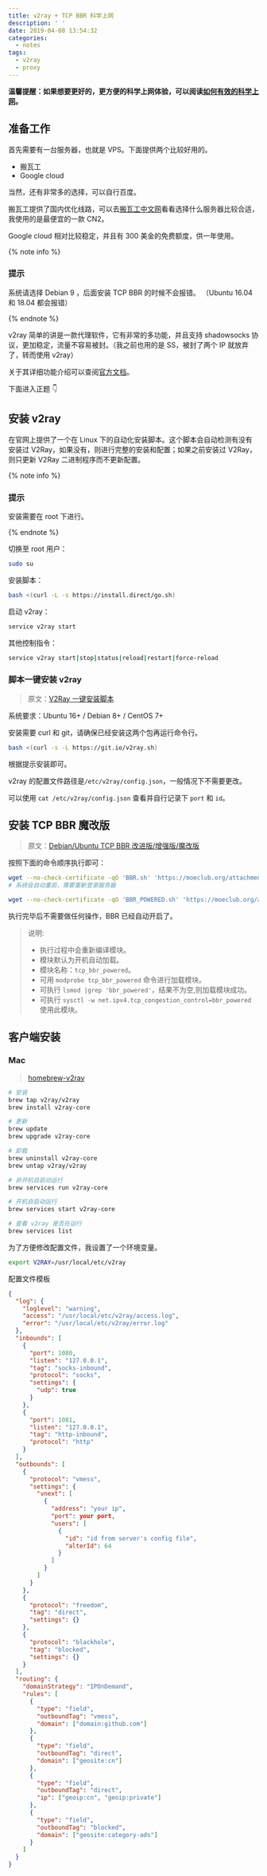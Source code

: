 ```yaml
---
title: v2ray + TCP BBR 科学上网
description: ' '
date: 2019-04-08 13:54:32
categories:
  - notes
tags:
  - v2ray
  - proxy
---
```


**温馨提醒：如果想要更好的，更方便的科学上网体验，可以阅读[如何有效的科学上网](https://lastingman.com/2020/10/18/%E5%A6%82%E4%BD%95%E6%9C%89%E6%95%88%E7%9A%84%E7%A7%91%E5%AD%A6%E4%B8%8A%E7%BD%91/)。**

## 准备工作

首先需要有一台服务器，也就是 VPS。下面提供两个比较好用的。

- 搬瓦工
- Google cloud

当然，还有非常多的选择，可以自行百度。

搬瓦工提供了国内优化线路，可以去[搬瓦工中文网](https://banwagong.cn/)看看选择什么服务器比较合适，我使用的是最便宜的一款 CN2。

Google cloud 相对比较稳定，并且有 300 美金的免费额度，供一年使用。

{% note info %}

### 提示

系统请选择 Debian 9 ，后面安装 TCP BBR 的时候不会报错。
（Ubuntu 16.04 和 18.04 都会报错）

{% endnote %}

v2ray 简单的讲是一款代理软件，它有非常的多功能，并且支持 shadowsocks 协议，更加稳定，流量不容易被封。（我之前也用的是 SS，被封了两个 IP 就放弃了，转而使用 v2ray）

关于其详细功能介绍可以查阅[官方文档](https://www.v2ray.com)。

下面进入正题 👇

## 安装 v2ray

在官网上提供了一个在 Linux 下的自动化安装脚本。这个脚本会自动检测有没有安装过 V2Ray，如果没有，则进行完整的安装和配置；如果之前安装过 V2Ray，则只更新 V2Ray 二进制程序而不更新配置。

{% note info %}

### 提示

安装需要在 root 下进行。

{% endnote %}

切换至 root 用户：

```bash
sudo su
```

安装脚本：

```bash
bash <(curl -L -s https://install.direct/go.sh)
```

启动 v2ray：

```bash
service v2ray start
```

其他控制指令：

```bash
service v2ray start|stop|status|reload|restart|force-reload
```

### 脚本一键安装 v2ray

> 原文：[V2Ray 一键安装脚本](https://github.com/233boy/v2ray/wiki/V2Ray%E4%B8%80%E9%94%AE%E5%AE%89%E8%A3%85%E8%84%9A%E6%9C%AC)

系统要求：Ubuntu 16+ / Debian 8+ / CentOS 7+

安装需要 curl 和 git，请确保已经安装这两个包再运行命令行。

```bash
bash <(curl -s -L https://git.io/v2ray.sh)
```

根据提示安装即可。

v2ray 的配置文件路径是`/etc/v2ray/config.json`，一般情况下不需要更改。

可以使用 `cat /etc/v2ray/config.json` 查看并自行记录下 `port` 和 `id`。

## 安装 TCP BBR 魔改版

> 原文：[Debian/Ubuntu TCP BBR 改进版/增强版/魔改版](https://moeclub.org/2017/06/24/278/?spm=80.6)

按照下面的命令顺序执行即可：

```bash
wget --no-check-certificate -qO 'BBR.sh' 'https://moeclub.org/attachment/LinuxShell/BBR.sh' && chmod a+x BBR.sh && bash BBR.sh -f
# 系统会自动重启，需要重新登录服务器

wget --no-check-certificate -qO 'BBR_POWERED.sh' 'https://moeclub.org/attachment/LinuxShell/BBR_POWERED.sh' && chmod a+x BBR_POWERED.sh && bash BBR_POWERED.sh
```

执行完毕后不需要做任何操作，BBR 已经自动开启了。

> 说明:
>
> - 执行过程中会重新编译模块。
> - 模块默认为开机自动加载。
> - 模块名称：`tcp_bbr_powered`。
> - 可用 `modprobe tcp_bbr_powered` 命令进行加载模块。
> - 可执行 `lsmod |grep 'bbr_powered'`，结果不为空,则加载模块成功。
> - 可执行 `sysctl -w net.ipv4.tcp_congestion_control=bbr_powered` 使用此模块。

## 客户端安装

### Mac

> [homebrew-v2ray](https://github.com/v2ray/homebrew-v2ray)

```bash
# 安装
brew tap v2ray/v2ray
brew install v2ray-core

# 更新
brew update
brew upgrade v2ray-core

# 卸载
brew uninstall v2ray-core
brew untap v2ray/v2ray

# 非开机自启动运行
brew services run v2ray-core

# 开机自启动运行
brew services start v2ray-core

# 查看 v2ray 是否在运行
brew services list
```

为了方便修改配置文件，我设置了一个环境变量。

```bash
export V2RAY=/usr/local/etc/v2ray
```

配置文件模板

```json
{
  "log": {
    "loglevel": "warning",
    "access": "/usr/local/etc/v2ray/access.log",
    "error": "/usr/local/etc/v2ray/error.log"
  },
  "inbounds": [
    {
      "port": 1080,
      "listen": "127.0.0.1",
      "tag": "socks-inbound",
      "protocol": "socks",
      "settings": {
        "udp": true
      }
    },
    {
      "port": 1081,
      "listen": "127.0.0.1",
      "tag": "http-inbound",
      "protocol": "http"
    }
  ],
  "outbounds": [
    {
      "protocol": "vmess",
      "settings": {
        "vnext": [
          {
            "address": "your ip",
            "port": your port,
            "users": [
              {
                "id": "id from server's config file",
                "alterId": 64
              }
            ]
          }
        ]
      }
    },
    {
      "protocol": "freedom",
      "tag": "direct",
      "settings": {}
    },
    {
      "protocol": "blackhole",
      "tag": "blocked",
      "settings": {}
    }
  ],
  "routing": {
    "domainStrategy": "IPOnDemand",
    "rules": [
      {
        "type": "field",
        "outboundTag": "vmess",
        "domain": ["domain:github.com"]
      },
      {
        "type": "field",
        "outboundTag": "direct",
        "domain": ["geosite:cn"]
      },
      {
        "type": "field",
        "outboundTag": "direct",
        "ip": ["geoip:cn", "geoip:private"]
      },
      {
        "type": "field",
        "outboundTag": "blocked",
        "domain": ["geosite:category-ads"]
      }
    ]
  }
}
```

